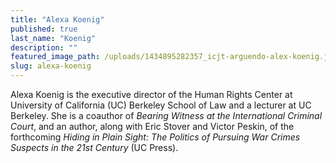 ```yaml
---
title: "Alexa Koenig"
published: true
last_name: "Koenig"
description: ""
featured_image_path: /uploads/1434895282357_icjt-arguendo-alex-koenig.jpg
slug: alexa-koenig
---
```


Alexa Koenig is the executive director of the Human Rights Center at University of California (UC) Berkeley School of Law and a lecturer at UC Berkeley. She is a coauthor of *Bearing Witness at the International Criminal Court*, and an author, along with Eric Stover and Victor Peskin, of the forthcoming *Hiding in Plain Sight: The Politics of Pursuing War Crimes Suspects in the 21st Century* (UC Press).

